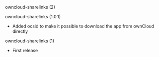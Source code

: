 owncloud-sharelinks (2)

owncloud-sharelinks (1.0.1)
* Added ocsid to make it possible to download the app from ownCloud directly

owncloud-sharelinks (1)
* First release